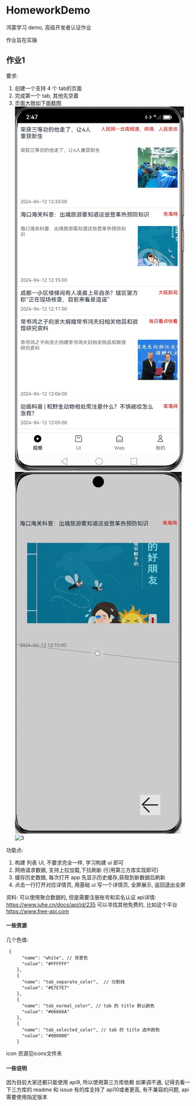 # HomeworkDemo
鸿蒙学习 demo, 高级开发者认证作业

作业旨在实操

## 作业1 
要求:
1. 创建一个支持 4 个 tab的页面
2. 完成第一个 tab, 其他先空着
3. 页面大致如下面截图
![1](./img/1.jpg)
![2](./img/2.jpg)
![3](./img/3.gif)

功能点:
1. 构建 列表 UI, 不要求完全一样, 学习构建 ui 即可
2. 网络请求数据, 支持上拉加载,下拉刷新 (引用第三方库实现即可)
3. 缓存历史数据, 每次打开 app 先显示历史缓存,获取到新数据后刷新
4. 点击一行打开对应详情页, 用基础 ui 写一个详情页, 全屏展示, 返回退出全屏

资料:
可以使用聚合数据的, 但是需要注册账号和实名认证
api详情: https://www.juhe.cn/docs/api/id/235
可以寻找其他免费的, 比如这个平台 https://www.free-api.com

#### 一些资源
几个色值:

```
 {
      "name": "white", // 背景色
      "value": "#FFFFFF"
    },
    {
      "name": "tab_separate_color",  // 分割线
      "value": "#E7E7E7"
    },
    {
      "name": "tab_normal_color", // tab 的 title 默认颜色
      "value": "#66666A"
    },
    {
      "name": "tab_selected_color", // tab 的 title 选中颜色
      "value": "#000000"
    }
```

icon 资源见icons文件夹

#### 一些说明
因为目前大家还都只能使用  api9, 所以使用第三方库依赖 如果调不通, 记得去看一下三方库的 readme 和 issue
有的库支持了 api10或者更高, 有不兼容的问题, api 需要使用指定版本
